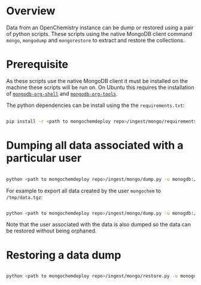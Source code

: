 # Overview

Data from an OpenChemistry instance can be dump or restored using a pair of
python scripts. These scripts using the native MongoDB client command `mongo`,
`mongodump` and `mongorestore` to extract and restore the collections.

# Prerequisite

As these scripts use the native MongoDB client it must be installed on the
machine these scripts will be run on. On Ubuntu this requires the installation
of [`mongodb-org-shell`](https://docs.mongodb.com/manual/tutorial/install-mongodb-on-ubuntu/#additional-information)
and [`mongodb-org-tools`](https://docs.mongodb.com/manual/tutorial/install-mongodb-on-ubuntu/#additional-information).

The python dependencies can be install using the the `requirements.txt`:

```bash

pip install -r <path to mongochemdeploy repo>/ingest/mongo/requirements.txt

```

# Dumping all data associated with a particular user

```bash

python <path to mongochemdeploy repo>/ingest/mongo/dump.py -u monogdb://localhost:27020 -l <user login> -o <path to output archive>

```

For example to export all data created by the user `mongochem` to `/tmp/data.tgz`:

```bash

python <path to mongochemdeploy repo>/ingest/mongo/dump.py -u monogdb://localhost:27020 -l mongochem -o /tmp/data.tgz

```

Note that the user associated with the data is also dumped so the data can be restored
without being orphaned.

# Restoring a data dump

```bash

python <path to mongochemdeploy repo>/ingest/mongo/restore.py -u monogdb://localhost:27020 /tmp/data.tgz

```
